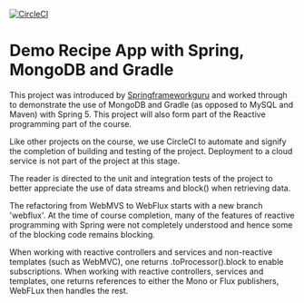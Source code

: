 [![CircleCI](https://circleci.com/gh/jfspps/Spring-Mongo-Gradle-Recipe.svg?style=svg)](https://app.circleci.com/pipelines/github/jfspps/Spring-Mongo-Gradle-Recipe)

# Demo Recipe App with Spring, MongoDB and Gradle
This project was introduced by [Springframeworkguru](https://github.com/springframeworkguru/spring5-mongo-recipe-app) 
and worked through to demonstrate the use of MongoDB and Gradle (as opposed to MySQL and Maven) with Spring 5. 
This project will also form part of the Reactive programming part of the course.

Like other projects on the course, we use CircleCI to automate and signify the completion of building and testing 
of the project. Deployment to a cloud service is not part of the project at this stage.

The reader is directed to the unit and integration tests of the project to better appreciate the use of data streams and 
block() when retrieving data.

The refactoring from WebMVS to WebFlux starts with a new branch 'webflux'. At the time of course completion, many of the 
features of reactive programming with Spring were not completely understood and hence some of the blocking code remains 
blocking. 

When working with reactive controllers and services and non-reactive templates (such as WebMVC), one returns 
.toProcessor().block to enable subscriptions. When working with reactive controllers, services and templates,
one returns references to either the Mono or Flux publishers, WebFLux then handles the rest.